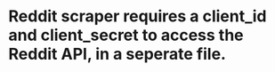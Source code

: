 # Reddit scraper requires a client_id and client_secret to access the Reddit API, in a seperate file.
